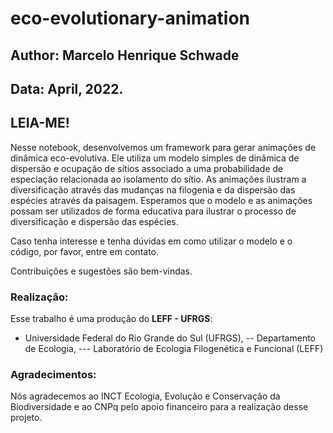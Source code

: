# eco-evolutionary-animation

## Author: Marcelo Henrique Schwade
## Data: April, 2022.

## LEIA-ME!

Nesse notebook, desenvolvemos um framework para gerar animações de dinâmica 
eco-evolutiva. Ele utiliza um modelo simples de dinâmica de dispersão e ocupação 
de sítios associado a uma probabilidade de especiação relacionada ao isolamento 
do sítio. As animações ilustram a diversificação através das mudanças na 
filogenia e da dispersão das espécies através da paisagem.
Esperamos que o modelo e as animações possam ser utilizados de forma educativa 
para ilustrar o processo de diversificação e dispersão das espécies.

Caso tenha interesse e tenha dúvidas em como utilizar o modelo e o código, 
por favor, entre em contato.

Contribuições e sugestões são bem-vindas.

### Realização:
Esse trabalho é uma produção do **LEFF - UFRGS**:
- Universidade Federal do Rio Grande do Sul (UFRGS),
-- Departamento de Ecologia,
--- Laboratório de Ecologia Filogenética e Funcional (LEFF)

### Agradecimentos: 
Nós agradecemos ao INCT Ecologia, Evolução e 
Conservação da Biodiversidade e ao CNPq pelo apoio financeiro para a
realização desse projeto.

